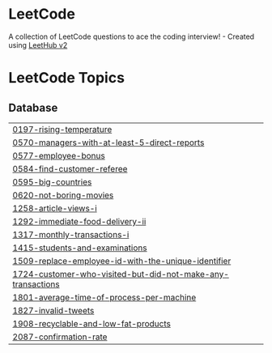 # LeetCode
A collection of LeetCode questions to ace the coding interview! - Created using [LeetHub v2](https://github.com/arunbhardwaj/LeetHub-2.0)

<!---LeetCode Topics Start-->
# LeetCode Topics
## Database
|  |
| ------- |
| [0197-rising-temperature](https://github.com/Aravindh0/LeetCode/tree/master/0197-rising-temperature) |
| [0570-managers-with-at-least-5-direct-reports](https://github.com/Aravindh0/LeetCode/tree/master/0570-managers-with-at-least-5-direct-reports) |
| [0577-employee-bonus](https://github.com/Aravindh0/LeetCode/tree/master/0577-employee-bonus) |
| [0584-find-customer-referee](https://github.com/Aravindh0/LeetCode/tree/master/0584-find-customer-referee) |
| [0595-big-countries](https://github.com/Aravindh0/LeetCode/tree/master/0595-big-countries) |
| [0620-not-boring-movies](https://github.com/Aravindh0/LeetCode/tree/master/0620-not-boring-movies) |
| [1258-article-views-i](https://github.com/Aravindh0/LeetCode/tree/master/1258-article-views-i) |
| [1292-immediate-food-delivery-ii](https://github.com/Aravindh0/LeetCode/tree/master/1292-immediate-food-delivery-ii) |
| [1317-monthly-transactions-i](https://github.com/Aravindh0/LeetCode/tree/master/1317-monthly-transactions-i) |
| [1415-students-and-examinations](https://github.com/Aravindh0/LeetCode/tree/master/1415-students-and-examinations) |
| [1509-replace-employee-id-with-the-unique-identifier](https://github.com/Aravindh0/LeetCode/tree/master/1509-replace-employee-id-with-the-unique-identifier) |
| [1724-customer-who-visited-but-did-not-make-any-transactions](https://github.com/Aravindh0/LeetCode/tree/master/1724-customer-who-visited-but-did-not-make-any-transactions) |
| [1801-average-time-of-process-per-machine](https://github.com/Aravindh0/LeetCode/tree/master/1801-average-time-of-process-per-machine) |
| [1827-invalid-tweets](https://github.com/Aravindh0/LeetCode/tree/master/1827-invalid-tweets) |
| [1908-recyclable-and-low-fat-products](https://github.com/Aravindh0/LeetCode/tree/master/1908-recyclable-and-low-fat-products) |
| [2087-confirmation-rate](https://github.com/Aravindh0/LeetCode/tree/master/2087-confirmation-rate) |
<!---LeetCode Topics End-->